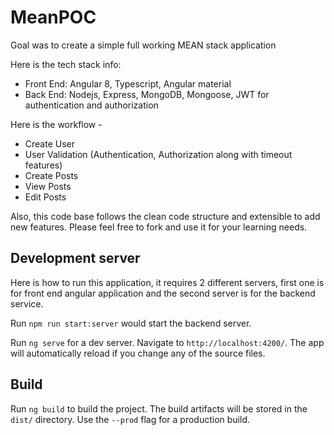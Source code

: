 # MeanPOC

Goal was to create a simple full working MEAN stack application

Here is the tech stack info: 
  - Front End: Angular 8, Typescript, Angular material
  - Back End: Nodejs, Express, MongoDB, Mongoose, JWT for authentication and authorization

Here is the workflow -
 - Create User
 - User Validation (Authentication, Authorization along with timeout features)
 - Create Posts
 - View Posts
 - Edit Posts

Also, this code base follows the clean code structure and extensible to add new features. Please feel free to fork and use it for your learning needs.

## Development server

Here is how to run this application, it requires 2 different servers, first one is for front end angular application and the second server is for the backend service.

Run `npm run start:server` would start the backend server.

Run `ng serve` for a dev server. Navigate to `http://localhost:4200/`. The app will automatically reload if you change any of the source files.

## Build

Run `ng build` to build the project. The build artifacts will be stored in the `dist/` directory. Use the `--prod` flag for a production build.
